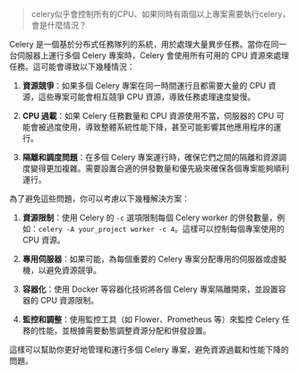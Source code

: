 



> celery似乎會控制所有的CPU、如果同時有兩個以上專案需要執行celery，會是什麼情況？

Celery 是一個基於分布式任務隊列的系統，用於處理大量異步任務。當你在同一台伺服器上運行多個 Celery 專案時，Celery 會使用所有可用的 CPU 資源來處理任務。這可能會導致以下幾種情況：

1. **資源競爭**：如果多個 Celery 專案在同一時間運行且都需要大量的 CPU 資源，這些專案可能會相互競爭 CPU 資源，導致任務處理速度變慢。

2. **CPU 過載**：如果 Celery 任務數量和 CPU 資源使用不當，伺服器的 CPU 可能會被過度使用，導致整體系統性能下降，甚至可能影響其他應用程序的運行。

3. **隔離和調度問題**：在多個 Celery 專案運行時，確保它們之間的隔離和資源調度變得更加複雜。需要設置合適的併發數量和優先級來確保各個專案能夠順利運行。

為了避免這些問題，你可以考慮以下幾種解決方案：

1. **資源限制**：使用 Celery 的 `-c` 選項限制每個 Celery worker 的併發數量，例如：`celery -A your_project worker -c 4`。這樣可以控制每個專案使用的 CPU 資源。

2. **專用伺服器**：如果可能，為每個重要的 Celery 專案分配專用的伺服器或虛擬機，以避免資源競爭。

3. **容器化**：使用 Docker 等容器化技術將各個 Celery 專案隔離開來，並設置容器的 CPU 資源限制。

4. **監控和調整**：使用監控工具（如 Flower、Prometheus 等）來監控 Celery 任務的性能，並根據需要動態調整資源分配和併發設置。

這樣可以幫助你更好地管理和運行多個 Celery 專案，避免資源過載和性能下降的問題。


